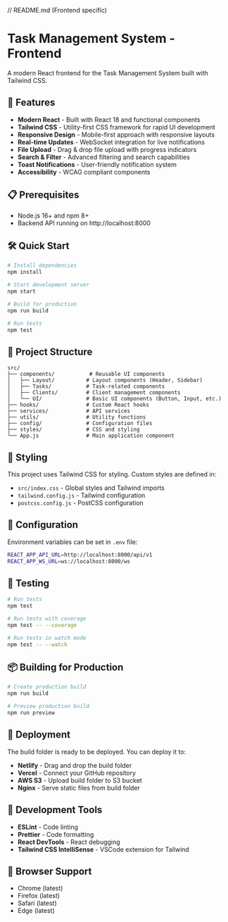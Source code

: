 // README.md (Frontend specific)
# Task Management System - Frontend

A modern React frontend for the Task Management System built with Tailwind CSS.

## 🚀 Features

- **Modern React** - Built with React 18 and functional components
- **Tailwind CSS** - Utility-first CSS framework for rapid UI development
- **Responsive Design** - Mobile-first approach with responsive layouts
- **Real-time Updates** - WebSocket integration for live notifications
- **File Upload** - Drag & drop file upload with progress indicators
- **Search & Filter** - Advanced filtering and search capabilities
- **Toast Notifications** - User-friendly notification system
- **Accessibility** - WCAG compliant components

## 📋 Prerequisites

- Node.js 16+ and npm 8+
- Backend API running on http://localhost:8000

## 🛠️ Quick Start

```bash
# Install dependencies
npm install

# Start development server
npm start

# Build for production
npm run build

# Run tests
npm test
```

## 📁 Project Structure

```
src/
├── components/           # Reusable UI components
│   ├── Layout/          # Layout components (Header, Sidebar)
│   ├── Tasks/           # Task-related components
│   ├── Clients/         # Client management components
│   └── UI/              # Basic UI components (Button, Input, etc.)
├── hooks/               # Custom React hooks
├── services/            # API services
├── utils/               # Utility functions
├── config/              # Configuration files
├── styles/              # CSS and styling
└── App.js               # Main application component
```

## 🎨 Styling

This project uses Tailwind CSS for styling. Custom styles are defined in:

- `src/index.css` - Global styles and Tailwind imports
- `tailwind.config.js` - Tailwind configuration
- `postcss.config.js` - PostCSS configuration

## 🔧 Configuration

Environment variables can be set in `.env` file:

```bash
REACT_APP_API_URL=http://localhost:8000/api/v1
REACT_APP_WS_URL=ws://localhost:8000/ws
```

## 🧪 Testing

```bash
# Run tests
npm test

# Run tests with coverage
npm test -- --coverage

# Run tests in watch mode
npm test -- --watch
```

## 📦 Building for Production

```bash
# Create production build
npm run build

# Preview production build
npm run preview
```

## 🚀 Deployment

The build folder is ready to be deployed. You can deploy it to:

- **Netlify** - Drag and drop the build folder
- **Vercel** - Connect your GitHub repository
- **AWS S3** - Upload build folder to S3 bucket
- **Nginx** - Serve static files from build folder

## 🔧 Development Tools

- **ESLint** - Code linting
- **Prettier** - Code formatting
- **React DevTools** - React debugging
- **Tailwind CSS IntelliSense** - VSCode extension for Tailwind

## 📱 Browser Support

- Chrome (latest)
- Firefox (latest)
- Safari (latest)
- Edge (latest)
